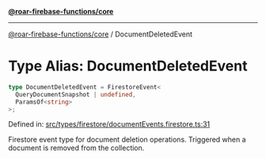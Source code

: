 [**@roar-firebase-functions/core**](../README.md)

---

[@roar-firebase-functions/core](../README.md) / DocumentDeletedEvent

# Type Alias: DocumentDeletedEvent

```ts
type DocumentDeletedEvent = FirestoreEvent<
  QueryDocumentSnapshot | undefined,
  ParamsOf<string>
>;
```

Defined in: [src/types/firestore/documentEvents.firestore.ts:31](src/src/types/firestore/documentEvents.firestore.ts#31)

Firestore event type for document deletion operations.
Triggered when a document is removed from the collection.
